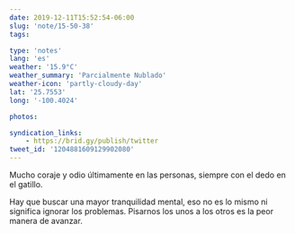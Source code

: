 ```yaml
---
date: 2019-12-11T15:52:54-06:00
slug: 'note/15-50-38'
tags:

type: 'notes'
lang: 'es'
weather: '15.9°C'
weather_summary: 'Parcialmente Nublado'
weather-icon: 'partly-cloudy-day'
lat: '25.7553'
long: '-100.4024'

photos:

syndication_links:
    - https://brid.gy/publish/twitter
tweet_id: '1204881609129902080'
---
```

Mucho coraje y odio últimamente en las personas, siempre con el dedo en el gatillo.

Hay que buscar una mayor tranquilidad mental, eso no es lo mismo ni significa ignorar los problemas. Pisarnos los unos a los otros es la peor manera de avanzar.